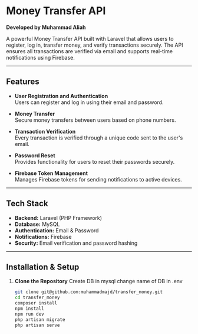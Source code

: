 # Money Transfer API

**Developed by Muhammad Aliah**

A powerful Money Transfer API built with Laravel that allows users to register, log in, transfer money, and verify transactions securely. The API ensures all transactions are verified via email and supports real-time notifications using Firebase.

---

## Features

- **User Registration and Authentication**  
  Users can register and log in using their email and password.

- **Money Transfer**  
  Secure money transfers between users based on phone numbers.

- **Transaction Verification**  
  Every transaction is verified through a unique code sent to the user's email.

- **Password Reset**  
  Provides functionality for users to reset their passwords securely.

- **Firebase Token Management**  
  Manages Firebase tokens for sending notifications to active devices.

---

## Tech Stack

- **Backend:** Laravel (PHP Framework)
- **Database:** MySQL
- **Authentication:** Email & Password
- **Notifications:** Firebase
- **Security:** Email verification and password hashing

---

## Installation & Setup

1. **Clone the Repository**
 Create DB in mysql change name of DB in .env 

   ```bash
   git clone git@github.com:muhammadmajd/transfer_money.git
   cd transfer_money
   composer install
   npm install
   npm run dev
   php artisan migrate
   php artisan serve

   

